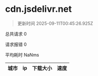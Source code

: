 
  # cdn.jsdelivr.net

  > 更新时间 2025-09-11T00:45:26.925Z
  
  总共请求 0

  请求报错 0

  平均耗时 NaNms

|城市|ip|下载大小|速度|
|-----|----------|---|---|

  